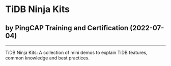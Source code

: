 # TiDB Ninja Kits
## by PingCAP Training and Certification (2022-07-04)
-----------------------
TiDB Ninja Kits: A collection of mini demos to explain TiDB features, common knowledge and best practices.
